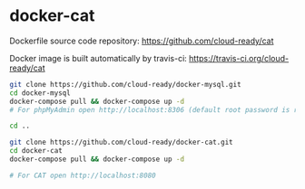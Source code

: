 # docker-cat

Dockerfile source code repository: https://github.com/cloud-ready/cat

Docker image is built automatically by travis-ci: https://travis-ci.org/cloud-ready/cat


```bash
git clone https://github.com/cloud-ready/docker-mysql.git
cd docker-mysql
docker-compose pull && docker-compose up -d
# For phpMyAdmin open http://localhost:8306 (default root password is root_pass)

cd ..

git clone https://github.com/cloud-ready/docker-cat.git
cd docker-cat
docker-compose pull && docker-compose up -d

# For CAT open http://localhost:8080
```
